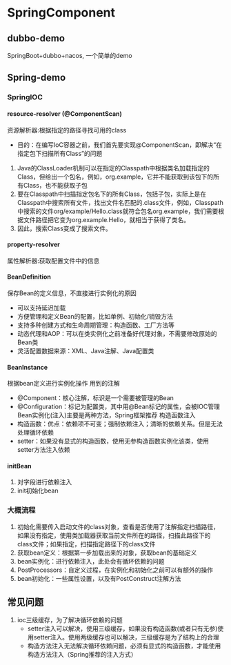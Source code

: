 # SpringComponent
## dubbo-demo
SpringBoot+dubbo+nacos, 一个简单的demo
## Spring-demo
### SpringIOC
#### resource-resolver (@ComponentScan)
资源解析器:根据指定的路径寻找可用的class
* 目的：在编写IoC容器之前，我们首先要实现@ComponentScan，即解决“在指定包下扫描所有Class”的问题
1. Java的ClassLoader机制可以在指定的Classpath中根据类名加载指定的Class，但给出一个包名，例如，org.example，它并不能获取到该包下的所有Class，也不能获取子包
2. 要在Classpath中扫描指定包名下的所有Class，包括子包，实际上是在Classpath中搜索所有文件，找出文件名匹配的.class文件，例如，Classpath中搜索的文件org/example/Hello.class就符合包名org.example，我们需要根据文件路径把它变为org.example.Hello，就相当于获得了类名。
3. 因此，搜索Class变成了搜索文件。
#### property-resolver
属性解析器:获取配置文件中的信息
#### BeanDefinition
保存Bean的定义信息，不直接进行实例化的原因
* 可以支持延迟加载
* 方便管理和定义Bean的配置，比如单例、初始化/销毁方法
* 支持多种创建方式和生命周期管理：构造函数、工厂方法等
* 动态代理和AOP：可以在类实例化之前准备好代理对象，不需要修改原始的Bean类
* 灵活配置数据来源：XML、Java注解、Java配置类
#### BeanInstance
根据bean定义进行实例化操作
用到的注解
* @Component：核心注解，标识是一个需要被管理的Bean
* @Configuration：标记为配置类，其中用@Bean标记的属性，会被IOC管理
Bean实例化(注入)主要是两种方法，Spring框架推荐 构造函数注入
* 构造函数：优点：依赖项不可变；强制依赖注入；清晰的依赖关系。但是无法处理循环依赖
* setter：如果没有显式的构造函数，使用无参构造函数实例化该类，使用setter方法注入依赖
#### initBean
1. 对字段进行依赖注入
2. init初始化bean
### 大概流程
1. 初始化需要传入启动文件的class对象，查看是否使用了注解指定扫描路径，如果没有指定，使用类加载器获取当前文件所在的路径，扫描此路径下的class文件；如果指定，扫描指定路径下的class文件
2. 获取bean定义：根据第一步加载出来的对象，获取bean的基础定义
3. bean实例化：进行依赖注入，此处会有循环依赖的问题
4. PostProcessors：自定义过程，在实例化和初始化之前可以有额外的操作
5. bean初始化：一些属性设置，以及有PostConstruct注解方法
## 常见问题
1. ioc三级缓存，为了解决循环依赖的问题
   * setter注入可以解决，使用三级缓存，如果没有构造函数(或者只有无参)使用setter注入。使用两级缓存也可以解决，三级缓存是为了结构上的合理
   * 构造方法注入无法解决循环依赖问题，必须有显式的构造函数，才能使用构造方法注入（Spring推荐的注入方式）